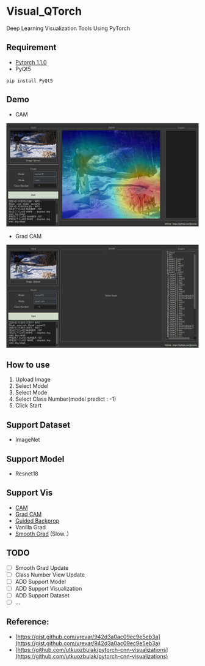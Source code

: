 # Visual_QTorch

Deep Learning Visualization Tools Using PyTorch

## Requirement 
- [Pytorch 1.1.0](https://pytorch.org/get-started/locally/)
- PyQt5

```shell script
pip install PyQt5
```

## Demo

- CAM

![cam](demo/cam.PNG)

- Grad CAM

![gradcam](demo/grad_cam.PNG)

## How to use

1. Upload Image
2. Select Model
3. Select Mode
4. Select Class Number(model predict : -1)
5. Click Start

## Support Dataset

- ImageNet

## Support Model

- Resnet18

## Support Vis

- [CAM](https://arxiv.org/abs/1512.04150)
- [Grad CAM](https://arxiv.org/abs/1610.02391)
- [Guided Backprop](https://arxiv.org/abs/1610.02391)
- Vanilla Grad
- [Smooth Grad](https://arxiv.org/abs/1706.03825) (Slow..)

## TODO

- [ ] Smooth Grad Update
- [ ] Class Number View Update
- [ ] ADD Support Model
- [ ] ADD Support Visualization
- [ ] ADD Support Dataset
- [ ] ...

## Reference:
- [https://gist.github.com/yrevar/942d3a0ac09ec9e5eb3a](https://gist.github.com/yrevar/942d3a0ac09ec9e5eb3a)
- [https://github.com/utkuozbulak/pytorch-cnn-visualizations](https://github.com/utkuozbulak/pytorch-cnn-visualizations)
